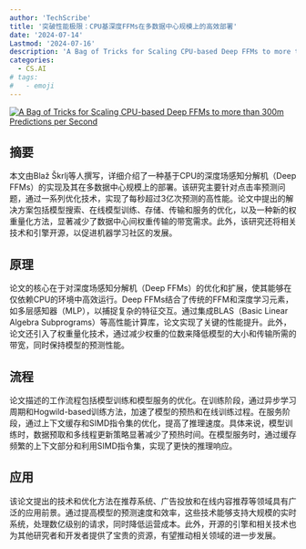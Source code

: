 ```yaml
---
author: 'TechScribe'
title: '突破性能极限：CPU基深度FFMs在多数据中心规模上的高效部署'
date: '2024-07-14'
Lastmod: '2024-07-16'
description: 'A Bag of Tricks for Scaling CPU-based Deep FFMs to more than 300m Predictions per Second'
categories:
  - CS.AI
# tags:
#   - emoji
---
```


[![A Bag of Tricks for Scaling CPU-based Deep FFMs to more than 300m Predictions per Second](https://arxiv-research-1301205113.cos.ap-guangzhou.myqcloud.com/images/2407.10115v1.pdf_0.jpg)](https://arxiv.org/abs/2407.10115v1)

## 摘要

本文由Blaž Škrlj等人撰写，详细介绍了一种基于CPU的深度场感知分解机（Deep FFMs）的实现及其在多数据中心规模上的部署。该研究主要针对点击率预测问题，通过一系列优化技术，实现了每秒超过3亿次预测的高性能。论文中提出的解决方案包括模型搜索、在线模型训练、存储、传输和服务的优化，以及一种新的权重量化方法，显著减少了数据中心间权重传输的带宽需求。此外，该研究还将相关技术和引擎开源，以促进机器学习社区的发展。<!--more-->

## 原理

论文的核心在于对深度场感知分解机（Deep FFMs）的优化和扩展，使其能够在仅依赖CPU的环境中高效运行。Deep FFMs结合了传统的FFM和深度学习元素，如多层感知器（MLP），以捕捉复杂的特征交互。通过集成BLAS（Basic Linear Algebra Subprograms）等高性能计算库，论文实现了关键的性能提升。此外，论文还引入了权重量化技术，通过减少权重的位数来降低模型的大小和传输所需的带宽，同时保持模型的预测性能。

## 流程

论文描述的工作流程包括模型训练和模型服务的优化。在训练阶段，通过异步学习周期和Hogwild-based训练方法，加速了模型的预热和在线训练过程。在服务阶段，通过上下文缓存和SIMD指令集的优化，提高了推理速度。具体来说，模型训练时，数据预取和多线程更新策略显著减少了预热时间。在模型服务时，通过缓存频繁的上下文部分和利用SIMD指令集，实现了更快的推理响应。

## 应用

该论文提出的技术和优化方法在推荐系统、广告投放和在线内容推荐等领域具有广泛的应用前景。通过提高模型的预测速度和效率，这些技术能够支持大规模的实时系统，处理数亿级别的请求，同时降低运营成本。此外，开源的引擎和相关技术也为其他研究者和开发者提供了宝贵的资源，有望推动相关领域的进一步发展。